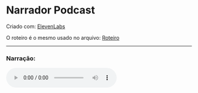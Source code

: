 # Narrador Podcast

Criado com: [ElevenLabs](https://elevenlabs.io/app/home)

O roteiro é o mesmo usado no arquivo: [Roteiro](Roteiro.md)

---

### Narração:
<audio controls src="../medias/audio/ElevenLabs_2025-05-11T20_06_46_Deluca_pvc_sp100_s50_sb75_se0_b_m2.mp3" title="Narração do Podcast"></audio>